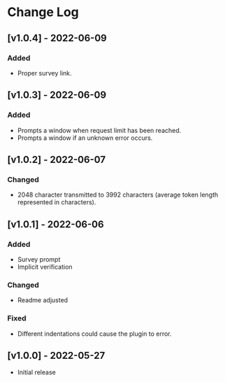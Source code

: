 # Change Log
## [v1.0.4] - 2022-06-09
### Added
- Proper survey link.

## [v1.0.3] - 2022-06-09
### Added
- Prompts a window when request limit has been reached.
- Prompts a window if an unknown error occurs.

## [v1.0.2] - 2022-06-07
### Changed
- 2048 character transmitted to 3992 characters (average token length represented in characters).

## [v1.0.1] - 2022-06-06
### Added
- Survey prompt
- Implicit verification

### Changed
- Readme adjusted

### Fixed
- Different indentations could cause the plugin to error.

## [v1.0.0] - 2022-05-27
- Initial release